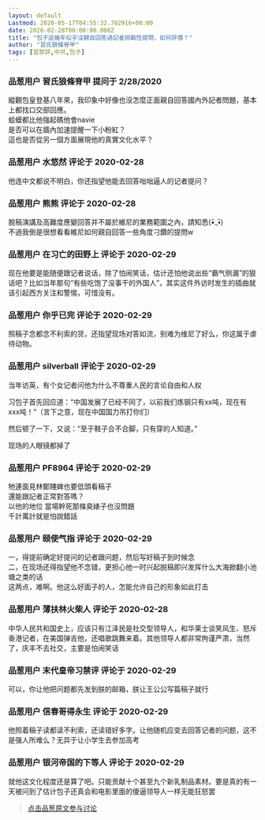 ```yaml
---
layout: default
Lastmod: 2020-05-17T04:55:32.702916+00:00
date: 2020-02-28T00:00:00.000Z
title: "包子這幾年似乎沒親自回答過記者挑戰性提問，如何評價？"
author: "習氏狼條脊甲"
tags: [習禁評,中共,包子]
---
```



### 品葱用户 **習氏狼條脊甲** 提问于 2/28/2020
    
縱觀包皇登基八年來，我印象中好像也沒怎麼正面親自回答國內外記者問題，基本上都找口交部回應。  
蛤蟆都比他強起碼他會navie  
是否可以在牆內加速提醒一下小粉紅？  
這也是否從另一個方面展現他的真實文化水平？
    
                

### 品葱用户 **水悠然** 评论于 2020-02-28
        
他连中文都说不明白，你还指望他能去回答咄咄逼人的记者提问？
        
                

### 品葱用户 **熊熊** 评论于 2020-02-28
        
脫稿演講及高難度應變回答并不屬於維尼的業務範圍之內，請知悉(•ิ\_•ิ)  
不過我倒是很想看看維尼如何親自回答一些角度刁鑽的提問w
        
                

### 品葱用户 **在习亡的田野上** 评论于 2020-02-29
        
现在他要是能随便跟记者说话，除了怕闹笑话，估计还怕他说出些“霸气侧漏”的狠话吧？比如当年那句“有些吃饱了没事干的外国人”，其实这件外访时发生的插曲就该引起西方关注和警惕，可惜没有。
        
                

### 品葱用户 **你乎已完** 评论于 2020-02-29
        
照稿子念都念不利索的货，还指望现场对答如流，别难为维尼了好么，你这属于虐待动物。
        
                

### 品葱用户 **silverball** 评论于 2020-02-29
        
当年访英，有个女记者问他为什么不尊重人民的言论自由和人权  
  
习包子首先回应道：“中国发展了已经不同了，以前我们炼钢只有xx吨，现在有xxx吨！”（言下之意，现在中国国力吊打你们）   
  
然后顿了一下，又说：“至于鞋子合不合脚，只有穿的人知道。”  
  
现场的人眼镜都掉了
        
                

### 品葱用户 **PF8964** 评论于 2020-02-29
        
牠連面見林鄭賤婢也要低頭看稿子  
還能跟記者正常對答嗎？  
以他的地位 當場幹死那條臭婊子也沒問題  
千計萬計就是怕說錯話
        
                

### 品葱用户 **颐使气指** 评论于 2020-02-29
        
一，得提前确定好提问的记者跟问题，然后写好稿子到时候念  
二，在现场还得指望他不念错，更担心他一时兴起脱稿即兴发挥什么大海掀翻小池塘之类的话  
这两点，难啊。他这么好面子的人，怎能允许自己的形象如此打击
        
                

### 品葱用户 **薄扶林火柴人** 评论于 2020-02-28
        
中华人民共和国史上，应该只有江泽民是社交型领导人，和华莱士谈笑风生、怒斥香港记者，在美国弹吉他，还唱歌跳舞来着。其他领导人都非常拘谨严肃，当然了，庆丰不去社交，主要是怕闹笑话
        
                

### 品葱用户 **末代皇帝习禁评** 评论于 2020-02-29
        
可以，你让他把问题都先发到朕的邮箱，朕让王公公写篇稿子就行
        
                

### 品葱用户 **信春哥得永生** 评论于 2020-02-29
        
他照着稿子读都读不利索，还读错好多字。让他随机应变去回答记者的问题，这不是强人所难么？无异于让小学生去参加高考
        
                

### 品葱用户 **银河帝国的下等人** 评论于 2020-02-29
        
就他这文化程度还是算了吧。只能贡献十个甚至九个新乳制品素材。要是真的有一天被问到了估计包子还真会和电影里面的傻逼领导人一样无能狂怒罢
        
                





> [点击品葱原文参与讨论](https://pincong.rocks/question/19715)

